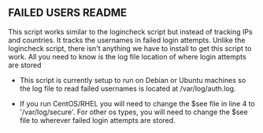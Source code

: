 ## FAILED USERS README
This script works similar to the logincheck script but instead of tracking IPs and countries. It tracks the usernames in failed login attempts.
Unlike the logincheck script, there isn't anything we have to install to get this script to work. All you need to know is the log file location of where login attempts are stored
<ul><li>This script is currently setup to run on Debian or Ubuntu machines so the log file to read failed usernames is located at /var/log/auth.log. <br></ul></li>
<ul><li>If you run CentOS/RHEL you will need to change the $see file in line 4 to '/var/log/secure'. For other os types, you will need to change the $see file to wherever failed login attempts are stored. </ul></li>
